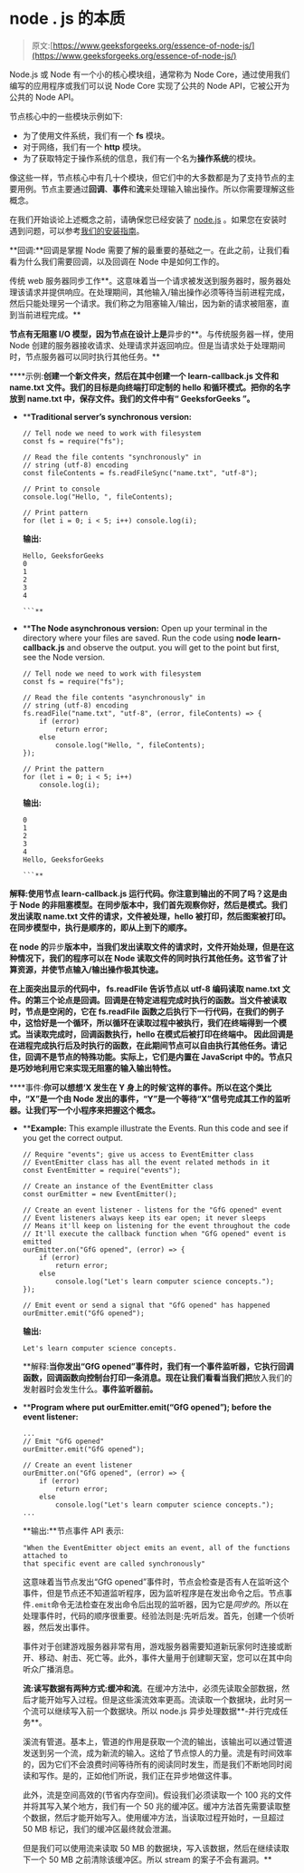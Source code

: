 # node . js 的本质

> 原文:[https://www.geeksforgeeks.org/essence-of-node-js/](https://www.geeksforgeeks.org/essence-of-node-js/)

Node.js 或 Node 有一个小的核心模块组，通常称为 Node Core，通过使用我们编写的应用程序或我们可以说 Node Core 实现了公共的 Node API，它被公开为公共的 Node API。

节点核心中的一些模块示例如下:

*   为了使用文件系统，我们有一个 **fs** 模块。
*   对于网络，我们有一个 **http** 模块。
*   为了获取特定于操作系统的信息，我们有一个名为**操作系统**的模块。

像这些一样，节点核心中有几十个模块，但它们中的大多数都是为了支持节点的主要用例。节点主要通过**回调**、**事件**和**流**来处理输入输出操作。所以你需要理解这些概念。

在我们开始谈论上述概念之前，请确保您已经安装了 [node.js](https://nodejs.org/en/) 。如果您在安装时遇到问题，可以参考[我们的安装指南](https://www.geeksforgeeks.org/installation-of-node-js-on-windows/)。

**回调:**回调是掌握 Node 需要了解的最重要的基础之一。在此之前，让我们看看为什么我们需要回调，以及回调在 Node 中是如何工作的。

传统 web 服务器同步工作**。这意味着当一个请求被发送到服务器时，服务器处理该请求并提供响应。在处理期间，其他输入/输出操作必须等待当前进程完成，然后只能处理另一个请求。我们称之为阻塞输入/输出，因为新的请求被阻塞，直到当前进程完成。**

**节点有无阻塞 I/O 模型，因为节点在设计上是**异步的**。与传统服务器一样，使用 Node 创建的服务器接收请求、处理请求并返回响应。但是当请求处于处理期间时，节点服务器可以同时执行其他任务。**

****示例:**创建一个新文件夹，然后在其中创建一个 **learn-callback.js** 文件和 **name.txt** 文件。我们的目标是向终端打印定制的 hello 和循环模式。把你的名字放到 **name.txt** 中，保存文件。我们的文件中有“ **GeeksforGeeks** ”。**

*   ****Traditional server’s synchronous version:**

    ```
    // Tell node we need to work with filesystem
    const fs = require("fs");

    // Read the file contents "synchronously" in
    // string (utf-8) encoding
    const fileContents = fs.readFileSync("name.txt", "utf-8");

    // Print to console
    console.log("Hello, ", fileContents);

    // Print pattern
    for (let i = 0; i < 5; i++) console.log(i);
    ```

    **输出:**

    ```
    Hello, GeeksforGeeks
    0
    1
    2
    3
    4

    ```** 
*   ****The Node asynchronous version:** Open up your terminal in the directory where your files are saved. Run the code using **node learn-callback.js** and observe the output. you will get to the point but first, see the Node version.

    ```
    // Tell node we need to work with filesystem
    const fs = require("fs");

    // Read the file contents "asynchronously" in
    // string (utf-8) encoding
    fs.readFile("name.txt", "utf-8", (error, fileContents) => {
        if (error) 
            return error;
        else 
            console.log("Hello, ", fileContents);
    });

    // Print the pattern
    for (let i = 0; i < 5; i++) 
        console.log(i);
    ```

    **输出:**

    ```
    0
    1
    2
    3
    4
    Hello, GeeksforGeeks

    ```** 

****解释:**使用**节点 learn-callback.js** 运行代码。你注意到输出的不同了吗？这是由于 Node 的非阻塞模型。在**同步**版本中，我们首先观察你好，然后是模式。我们发出读取 **name.txt** 文件的请求，文件被处理，hello 被打印，然后图案被打印。在**同步**模型中，执行是顺序的，即从上到下的顺序。**

**在 node 的**异步**版本中，当我们发出读取文件的请求时，文件开始处理，但是在这种情况下，我们的程序可以在 Node 读取文件的同时执行其他任务。这节省了计算资源，并使节点输入/输出操作极其快速。**

**在上面突出显示的代码中， **fs.readFile** 告诉节点以 utf-8 编码读取 **name.txt** 文件。**的第三个论点是回调。回调是在特定进程完成时执行的函数。当文件被读取时，节点是空闲的，它在 **fs.readFile** 函数之后执行下一行代码，在我们的例子中，这恰好是一个循环，所以循环在读取过程中被执行，我们在终端得到一个模式。当读取完成时，回调函数执行，hello 在模式后被打印在终端中。
因此回调是在进程完成执行后及时执行的函数，在此期间节点可以自由执行其他任务。请记住，回调不是节点的特殊功能。实际上，它们是内置在 JavaScript 中的。节点只是巧妙地利用它来实现无阻塞的输入输出特性。****

****事件:**你可以想想‘X 发生在 Y 身上的时候’这样的事件。所以在这个类比中，“X”是一个由 Node 发出的事件，“Y”是一个等待“X”信号完成其工作的监听器。让我们写一个小程序来把握这个概念。**

*   ****Example:** This example illustrate the Events. Run this code and see if you get the correct output.

    ```
    // Require "events"; give us access to EventEmitter class
    // EventEmitter class has all the event related methods in it
    const EventEmitter = require("events");

    // Create an instance of the EventEmitter class
    const ourEmitter = new EventEmitter();

    // Create an event listener - listens for the "GfG opened" event
    // Event listeners always keep its ear open; it never sleeps
    // Means it'll keep on listening for the event throughout the code
    // It'll execute the callback function when "GfG opened" event is emitted
    ourEmitter.on("GfG opened", (error) => {
        if (error) 
            return error;
        else 
            console.log("Let's learn computer science concepts.");
    });

    // Emit event or send a signal that "GfG opened" has happened
    ourEmitter.emit("GfG opened");
    ```

    **输出:**

    ```
    Let's learn computer science concepts.

    ```

    **解释:**当你发出“GfG opened”事件时，我们有一个事件监听器，它执行回调函数，回调函数向控制台打印一条消息。现在让我们看看当我们把**放入我们的发射器时会发生什么。**事件监听器前。** 
*   ****Program where put **ourEmitter.emit(“GfG opened”);** before the event listener:**

    ```
    ...
    // Emit "GfG opened"
    ourEmitter.emit("GfG opened");

    // Create an event listener
    ourEmitter.on("GfG opened", (error) => {
        if (error) 
            return error;
        else 
            console.log("Let's learn computer science concepts.");
    ...
    ```

    **输出:**节点事件 API 表示:

    ```
    "When the EventEmitter object emits an event, all of the functions attached to 
    that specific event are called synchronously"
    ```

    这意味着当节点发出“GfG opened”事件时，节点会检查是否有人在监听这个事件，但是节点还不知道监听程序，因为监听程序是在发出命令之后。节点事件`.emit`命令无法检查在发出命令后出现的监听器，因为它是*同步的*。所以在处理事件时，代码的顺序很重要。经验法则是:先听后发。首先，创建一个侦听器，然后发出事件。

    事件对于创建游戏服务器非常有用，游戏服务器需要知道新玩家何时连接或断开、移动、射击、死亡等。此外，事件大量用于创建聊天室，您可以在其中向听众广播消息。

    **流:**读写数据有两种方式:**缓冲**和**流**。在缓冲方法中，必须先读取全部数据，然后才能开始写入过程。但是这些溪流效率更高。流读取一个数据块，此时另一个流可以继续写入前一个数据块。所以 node.js 异步处理数据**-并行完成任务**。

    溪流有管道。基本上，管道的作用是获取一个流的输出，该输出可以通过管道发送到另一个流，成为新流的输入。这给了节点惊人的力量。流是有时间效率的，因为它们不会浪费时间等待所有的阅读同时发生，而是我们不断地同时阅读和写作。是的，正如他们所说，我们正在异步地做这件事。

    此外，流是空间高效的(节省内存空间)。假设我们必须读取一个 100 兆的文件并将其写入某个地方，我们有一个 50 兆的缓冲区。缓冲方法首先需要读取整个数据，然后才能开始写入。使用缓冲方法，当读取过程开始时，一旦超过 50 MB 标记，我们的缓冲区最终就会泄漏。

    但是我们可以使用流来读取 50 MB 的数据块，写入该数据，然后在继续读取下一个 50 MB 之前清除该缓冲区。所以 stream 的案子不会有漏洞。**